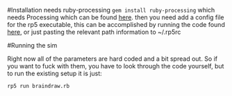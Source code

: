 #Installation
needs ruby-processing
`gem install ruby-processing`
which needs Processing which can be found [here](https://processing.org/download/).
then you need add a config file for the rp5 executable, this can be accomplished by running the code found [here](https://gist.github.com/monkstone/7438749), or just pasting the relevant path information to ~/.rp5rc

#Running the sim

Right now all of the parameters are hard coded and a bit spread out. So if you want to fuck with them, you have to look through the code yourself, but to run the existing setup it is just:

`rp5 run braindraw.rb`

